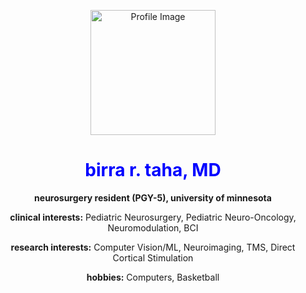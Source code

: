 <p align="center">
  <img src="https://pics.craiyon.com/2023-07-08/4c10eac89bc743cc9073b9355d18583d.webp" width="200" alt="Profile Image">
</p>

<!-- Text Below -->
<h1 align="center" style="color: blue;">birra r. taha, MD</h1>

<p align="center">
  <strong>neurosurgery resident (PGY-5), university of minnesota</strong>  
</p>

<p align="center">
  <strong>clinical interests:</strong> Pediatric Neurosurgery, Pediatric Neuro-Oncology, Neuromodulation, BCI  
</p>

<p align="center">
  <strong>research interests:</strong> Computer Vision/ML, Neuroimaging, TMS, Direct Cortical Stimulation  
</p>

<p align="center">
  <strong>hobbies:</strong> Computers, Basketball
</p>


